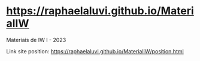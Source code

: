 # https://raphaelaluvi.github.io/MaterialIW
Materiais de IW I - 2023

Link site position: https://raphaelaluvi.github.io/MaterialIW/position.html
